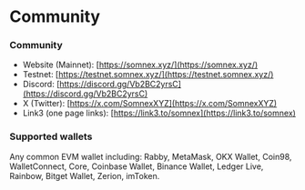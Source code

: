 # Community

### Community

* Website (Mainnet): [https://somnex.xyz/](https://somnex.xyz/)
* Testnet: [https://testnet.somnex.xyz/](https://testnet.somnex.xyz/)
* Discord: [https://discord.gg/Vb2BC2yrsC](https://discord.gg/Vb2BC2yrsC)
* X (Twitter): [https://x.com/SomnexXYZ](https://x.com/SomnexXYZ)
* Link3 (one page links): [https://link3.to/somnex](https://link3.to/somnex)

### Supported wallets

Any common EVM wallet including: Rabby, MetaMask, OKX Wallet, Coin98, WalletConnect, Core, Coinbase Wallet, Binance Wallet, Ledger Live, Rainbow, Bitget Wallet, Zerion, imToken.
